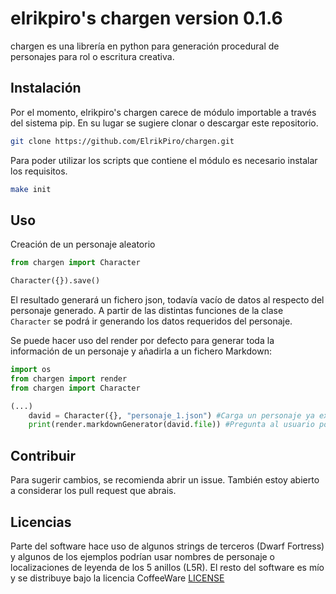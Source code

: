 # elrikpiro's chargen version 0.1.6

chargen es una librería en python para generación procedural de personajes para rol o escritura creativa.

## Instalación

Por el momento, elrikpiro's chargen carece de módulo importable a través del sistema pip. En su lugar se sugiere clonar o descargar este repositorio.

```bash
git clone https://github.com/ElrikPiro/chargen.git
```

Para poder utilizar los scripts que contiene el módulo es necesario instalar los requisitos.

```bash
make init
```

## Uso

Creación de un personaje aleatorio

```python
from chargen import Character

Character({}).save()
```

El resultado generará un fichero json, todavía vacío de datos al respecto del personaje generado. A partir de las distintas funciones de la clase `Character` se podrá ir generando los datos requeridos del personaje.

Se puede hacer uso del render por defecto para generar toda la información de un personaje y añadirla a un fichero Markdown:

```python
import os
from chargen import render
from chargen import Character

(...)
    david = Character({}, "personaje_1.json") #Carga un personaje ya existente
    print(render.markdownGenerator(david.file)) #Pregunta al usuario por los datos que faltan e imprime la ficha del personaje en formato markdown

```

## Contribuir
Para sugerir cambios, se recomienda abrir un issue. También estoy abierto a considerar los pull request que abrais.

## Licencias
Parte del software hace uso de algunos strings de terceros (Dwarf Fortress) y algunos de los ejemplos podrían usar nombres de personaje o localizaciones de leyenda de los 5 anillos (L5R). El resto del software es mío y se distribuye bajo la licencia CoffeeWare [LICENSE](LICENSE)
